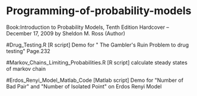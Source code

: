 Programming-of-probability-models
=================================
Book:Introduction to Probability Models, Tenth Edition Hardcover – December 17, 2009
     by Sheldon M. Ross (Author)


#Drug_Testing.R  [R script]
Demo for  " The Gambler's Ruin Problem to drug testing" Page.232


#Markov_Chains_Limiting_Probabilities.R   [R script]
calculate steady states of markov chain


#Erdos_Renyi_Model_Matlab_Code  [Matlab script]
Demo for "Number of Bad Pair" and "Number of Isolated Point" on Erdos Renyi Model
